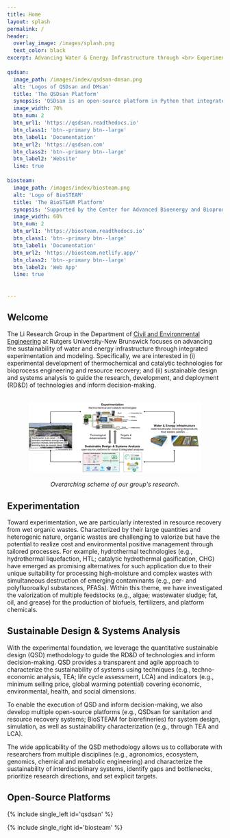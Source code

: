 ```yaml
---
title: Home
layout: splash
permalink: /
header:
  overlay_image: /images/splash.png
  text_color: black
excerpt: Advancing Water & Energy Infrastructure through <br> Experimentation & Sustainable Design

qsdsan:
  image_path: /images/index/qsdsan-dmsan.png
  alt: 'Logos of QSDsan and DMsan'
  title: 'The QSDsan Platform'
  synopsis: 'QSDsan is an open-source platform in Python that integrates system design, process modeling, simulation, TEA, and LCA under uncertainty. Systems developed using QSDsan are deposited in the [EXPOsan](https://github.com/QSD-Group/EXPOsan) (exposition) repository. We also contribute to the development of other open-source tools for water and wastewater treatment, including [WaterTAP](https://watertap.readthedocs.io) funded by the National Alliance for Water Innovation (NAWI). Efforts are also underway to integrate decision-making and optimization capacities (leveraging [DMsan](https://github.com/qsD-Group/DMsan)) as well as to develop interactive education modules.'
  image_width: 70%
  btn_num: 2
  btn_url1: 'https://qsdsan.readthedocs.io'
  btn_class1: 'btn--primary btn--large'
  btn_label1: 'Documentation'
  btn_url2: 'https://qsdsan.com'
  btn_class2: 'btn--primary btn--large'
  btn_label2: 'Website'
  line: true

biosteam:
  image_path: /images/index/biosteam.png
  alt: 'Logo of BioSTEAM'
  title: 'The BioSTEAM Platform'
  synopsis: 'Supported by the Center for Advanced Bioenergy and Bioproducts Innovation ([CABBI](https://cabbi.bio)), BioSTEAM enables the design, simulation, TEA, and LCA of biorefineries under uncertainty. It has been used by researchers across the world to design assess the sustainability of novel feedstocks and emerging bioproducts. Work is also underway to connect BioSTEAM with upstream ecosystem and logistic models to enable dynamic, high-resolution, and spatiotemporally resolved field-to-refinery modeling framework.'
  image_width: 60%
  btn_num: 2
  btn_url1: 'https://biosteam.readthedocs.io'
  btn_class1: 'btn--primary btn--large'
  btn_label1: 'Documentation'
  btn_url2: 'https://biosteam.netlify.app/'
  btn_class2: 'btn--primary btn--large'
  btn_label2: 'Web App'
  line: true


---
```


## Welcome

The Li Research Group in the Department of [Civil and Environmental Engineering](https://cee.rutgers.edu/) at Rutgers University-New Brunswick focuses on advancing the sustainability of water and energy infrastructure through integrated experimentation and modeling. Specifically, we are interested in (i) experimental development of thermochemical and catalytic technologies for bioprocess engineering and resource recovery; and (ii) sustainable design and systems analysis to guide the research, development, and deployment (RD&D) of technologies and inform decision-making.

<br>

<center> <img src='/images/index/overarching.png' alt='Overarching figure' width='80%' id='image'> </center>

<br>
<center> <i> Overarching scheme of our group's research. </i> </center>

## Experimentation

Toward experimentation, we are particularly interested in resource recovery from wet organic wastes. Characterized by their large quantities and heterogenic nature, organic wastes are challenging to valorize but have the potential to realize cost and environmental positive management through tailored processes. For example, hydrothermal technologies (e.g., hydrothermal liquefaction, HTL; catalytic hydrothermal gasification, CHG) have emerged as promising alternatives for such application due to their unique suitability for processing high-moisture and complex wastes with simultaneous destruction of emerging contaminants (e.g., per- and polyfluoroalkyl substances, PFASs). Within this theme, we have investigated the valorization of multiple feedstocks (e.g., algae; wastewater sludge; fat, oil, and grease) for the production of biofuels, fertilizers, and platform chemicals.


## Sustainable Design & Systems Analysis

With the experimental foundation, we leverage the quantitative sustainable design (QSD) methodology to guide the RD&D of technologies and inform decision-making. QSD provides a transparent and agile approach to characterize the sustainability of systems using techniques (e.g., techno-economic analysis, TEA; life cycle assessment, LCA) and indicators (e.g., minimum selling price, global warming potential) covering economic, environmental, health, and social dimensions. 

To enable the execution of QSD and inform decision-making, we also develop multiple open-source platforms (e.g., QSDsan for sanitation and resource recovery systems; BioSTEAM for biorefineries) for system design, simulation, as well as sustainability characterization (e.g., through TEA and LCA).

The wide applicability of the QSD methodology allows us to collaborate with researchers from multiple disciplines (e.g., agronomics, ecosystem, genomics, chemical and metabolic engineering) and characterize the sustainability of interdisciplinary systems, identify gaps and bottlenecks, prioritize research directions, and set explicit targets.

## Open-Source Platforms

{% include single_left id='qsdsan' %}

{% include single_right id='biosteam' %}


<!-- Old codes for reference

Li:
  image_path: /images/members/Yalin_Li.png
  alt: 'Headshot of Yalin Li'
  title: 'Lead: Yalin Li'
  synopsis: 'I am an Assistant Professor in the Department of Civil and Environmental Engineering at Rutgers University. I received my B. Eng. from Tongji University, M.S. from the University of Illinois Urbana-Champaign (UIUC), and Ph.D. from Colorado School of Mines, all in Environmental Engineering. During my graduate study, I was a visiting scholar at the Illinois Sustainable Technology Center and National Renewable Energy Laboratory (NREL).
    
    <br><br> Prior to joining Rutgers, I worked at the Institute for Sustainability, Energy, and Environment (iSEE) and the Center for Advanced Bioenergy and Bioproducts Innovation ([CABBI](https://cabbi.bio/)) at UIUC.'
  image_width: 70%

qsdsan:
- image_path: /images/index/qsdsan-dmsan.png
  alt: 'QSDsan and DMsan logos'
  title: 'The QSDsan Platform'
  excerpt: 'QSDsan is an open-source platform in Python that integrates system design, process modeling, simulation, TEA, and LCA under uncertainty. Systems developed using QSDsan are deposited in the [EXPOsan](https://github.com/QSD-Group/EXPOsan) (exposition) repository. We also contribute to the development of other open-source tools for water and wastewater treatment, including [WaterTAP](https://watertap.readthedocs.io) funded by the National Alliance for Water Innovation (NAWI). Efforts are also underway to integrate decision-making and optimization capacities (leveraging [DMsan](https://github.com/qsD-Group/DMsan)) as well as to develop interactive education modules.'
  url: 'https://qsdsan.com'
  btn_label: 'Learn More'
  btn_class: 'btn--primary'


biosteam:
- image_path: /images/index/biosteam.png
  alt: 'BioSTEAM logo'
  title: 'The BioSTEAM Platform'
  excerpt: 'Supported by the Center for Advanced Bioenergy and Bioproducts Innovation (CABBI), BioSTEAM enables the design, simulation, TEA, and LCA of biorefineries under uncertainty. It has been used by researchers across the world to design assess the sustainability of novel feedstocks and emerging bioproducts. Work is also underway to connect BioSTEAM with upstream ecosystem and logistic models to enable dynamic, high-resolution, and spatiotemporally resolved field-to-refinery modeling framework.'
  url: 'https://biosteam.readthedocs.io'
  btn_label: 'Learn More'
  btn_class: 'btn--primary'


{% include feature_row id='biosteam' type='left' %}

-->

